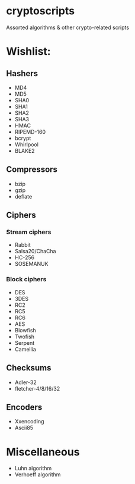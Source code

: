 # cryptoscripts
Assorted algorithms &amp; other crypto-related scripts

# Wishlist:
## Hashers
- MD4
- MD5
- SHA0
- SHA1
- SHA2
- SHA3
- HMAC
- RIPEMD-160
- bcrypt
- Whirlpool
- BLAKE2

## Compressors
- bzip
- gzip
- deflate

## Ciphers
### Stream ciphers
- Rabbit
- Salsa20/ChaCha
- HC-256
- SOSEMANUK

### Block ciphers
- DES
- 3DES
- RC2
- RC5
- RC6
- AES
- Blowfish
- Twofish
- Serpent
- Camellia

## Checksums
- Adler-32
- fletcher-4/8/16/32

## Encoders
- Xxencoding
- Ascii85

# Miscellaneous
- Luhn algorithm
- Verhoeff algorithm
